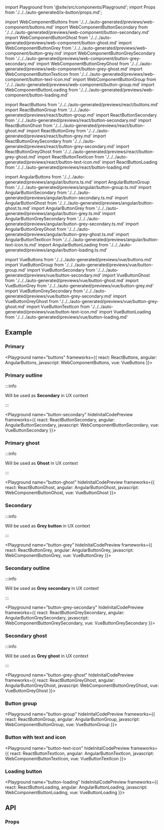 import Playground from '@site/src/components/Playground';
import Props from './../../auto-generated/ix-button/props.md';

import WebComponentButtons from './../../auto-generated/previews/web-component/buttons.md'
import WebComponentButtonSecondary from './../../auto-generated/previews/web-component/button-secondary.md'
import WebComponentButtonGhost from './../../auto-generated/previews/web-component/button-ghost.md'
import WebComponentButtonGrey from './../../auto-generated/previews/web-component/button-grey.md'
import WebComponentButtonGreySecondary from './../../auto-generated/previews/web-component/button-grey-secondary.md'
import WebComponentButtonGreyGhost from './../../auto-generated/previews/web-component/button-grey-ghost.md'
import WebComponentButtonTextIcon from './../../auto-generated/previews/web-component/button-text-icon.md'
import WebComponentButtonGroup from './../../auto-generated/previews/web-component/button-group.md'
import WebComponentButtonLoading from './../../auto-generated/previews/web-component/button-loading.md'

import ReactButtons from './../../auto-generated/previews/react/buttons.md'
import ReactButtonGroup from './../../auto-generated/previews/react/button-group.md'
import ReactButtonSecondary from './../../auto-generated/previews/react/button-secondary.md'
import ReactButtonGhost from './../../auto-generated/previews/react/button-ghost.md'
import ReactButtonGrey from './../../auto-generated/previews/react/button-grey.md'
import ReactButtonGreySecondary from './../../auto-generated/previews/react/button-grey-secondary.md'
import ReactButtonGreyGhost from './../../auto-generated/previews/react/button-grey-ghost.md'
import ReactButtonTextIcon from './../../auto-generated/previews/react/button-text-icon.md'
import ReactButtonLoading from './../../auto-generated/previews/react/button-loading.md'

import AngularButtons from './../../auto-generated/previews/angular/buttons.ts.md'
import AngularButtonGroup from './../../auto-generated/previews/angular/button-group.ts.md'
import AngularButtonSecondary from './../../auto-generated/previews/angular/button-secondary.ts.md'
import AngularButtonGhost from './../../auto-generated/previews/angular/button-ghost.ts.md'
import AngularButtonGrey from './../../auto-generated/previews/angular/button-grey.ts.md'
import AngularButtonGreySecondary from './../../auto-generated/previews/angular/button-grey-secondary.ts.md'
import AngularButtonGreyGhost from './../../auto-generated/previews/angular/button-grey-ghost.ts.md'
import AngularButtonTextIcon from './../../auto-generated/previews/angular/button-text-icon.ts.md'
import AngularButtonLoading from './../../auto-generated/previews/angular/button-loading.ts.md'

import VueButtons from './../../auto-generated/previews/vue/buttons.md'
import VueButtonGroup from './../../auto-generated/previews/vue/button-group.md'
import VueButtonSecondary from './../../auto-generated/previews/vue/button-secondary.md'
import VueButtonGhost from './../../auto-generated/previews/vue/button-ghost.md'
import VueButtonGrey from './../../auto-generated/previews/vue/button-grey.md'
import VueButtonGreySecondary from './../../auto-generated/previews/vue/button-grey-secondary.md'
import VueButtonGreyGhost from './../../auto-generated/previews/vue/button-grey-ghost.md'
import VueButtonTextIcon from './../../auto-generated/previews/vue/button-text-icon.md'
import VueButtonLoading from './../../auto-generated/previews/vue/button-loading.md'

## Example

### Primary

<Playground
name="buttons"
frameworks={{
  react: ReactButtons,
  angular: AngularButtons,
  javascript: WebComponentButtons,
  vue: VueButtons
}}>
</Playground>

### Primary outline

:::info

Will be used as **Secondary** in UX context

:::

<Playground
name="button-secondary"
hideInitalCodePreview
frameworks={{
  react: ReactButtonSecondary,
  angular: AngularButtonSecondary,
  javascript: WebComponentButtonSecondary,
  vue: VueButtonSecondary
}}></Playground>

### Primary ghost

:::info

Will be used as **Ghost** in UX context

:::

<Playground
name="button-ghost"
hideInitalCodePreview
frameworks={{
  react: ReactButtonGhost,
  angular: AngularButtonGhost,
  javascript: WebComponentButtonGhost,
  vue: VueButtonGhost
}}></Playground>

### Secondary

:::info

Will be used as **Grey button** in UX context

:::

<Playground
name="button-grey"
hideInitalCodePreview
frameworks={{
  react: ReactButtonGrey,
  angular: AngularButtonGrey,
  javascript: WebComponentButtonGrey,
  vue: VueButtonGrey
}}></Playground>

### Secondary outline

:::info

Will be used as **Grey secondary** in UX context

:::

<Playground
name="button-grey-secondary"
hideInitalCodePreview
frameworks={{
  react: ReactButtonGreySecondary,
  angular: AngularButtonGreySecondary,
  javascript: WebComponentButtonGreySecondary,
  vue: VueButtonGreySecondary
}}></Playground>

### Secondary ghost

:::info

Will be used as **Grey ghost** in UX context

:::

<Playground
name="button-grey-ghost"
hideInitalCodePreview
frameworks={{
  react: ReactButtonGreyGhost,
  angular: AngularButtonGreyGhost,
  javascript: WebComponentButtonGreyGhost,
  vue: VueButtonGreyGhost
}}></Playground>

### Button group

<Playground
name="button-group"
hideInitalCodePreview
frameworks={{
  react: ReactButtonGroup,
  angular: AngularButtonGroup,
  javascript: WebComponentButtonGroup,
  vue: VueButtonGroup
}}></Playground>

### Button with text and icon

<Playground
name="button-text-icon"
hideInitalCodePreview
frameworks={{
  react: ReactButtonTextIcon,
  angular: AngularButtonTextIcon,
  javascript: WebComponentButtonTextIcon,
  vue: VueButtonTextIcon
}}></Playground>

### Loading button

<Playground
name="button-loading"
hideInitalCodePreview
frameworks={{
  react: ReactButtonLoading,
  angular: AngularButtonLoading,
  javascript: WebComponentButtonLoading,
  vue: VueButtonLoading
}}></Playground>

## API

### Props

<Props />
